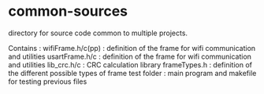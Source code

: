 common-sources
==============

directory for source code common to multiple projects.

Contains :
	wifiFrame.h/c(pp) : definition of the frame for wifi communication and utilities
	usartFrame.h/c : definition of the frame for wifi communication and utilities
	lib_crc.h/c : CRC calculation library
	frameTypes.h : definition of the different possible types of frame
	test folder : main program and makefile for testing previous files
